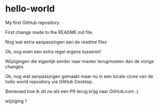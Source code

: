# hello-world
My first GitHub repository.

First change made to the README.md file.

Nog wat extra aanpassingen aan de readme files

Ok, nog even een extra regel ergens tussenin!

Wijzigingen die eigenlijk eerder naar master terugmoeten dan de vorige changes.

Ok, nog wat aanpassingen gemaakt maar nu in een locale clone van de hello world repository via GitHub Desktop.

Benieuwd hoe ik dit nu als een PR terug krijg naar GitHub.com ;)

wijziging 1

